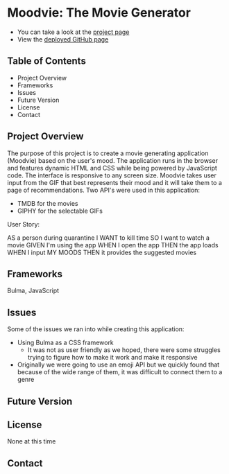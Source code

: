 # Moodvie: The Movie Generator 
* You can take a look at the [project page](https://github.com/lincguo93/Moodvie)
* View the [deployed GitHub page]()

## Table of Contents
* Project Overview
* Frameworks
* Issues 
* Future Version 
* License
* Contact

## Project Overview 

The purpose of this project is to create a movie generating application (Moodvie) based on the user's mood. The application runs in the browser and features dynamic HTML and CSS while being powered by JavaScript code. The interface is responsive to any screen size. Moodvie takes user input from the GIF that best represents their mood and it will take them to a page of recommendations. Two API's were used in this application: 
* TMDB for the movies
* GIPHY for the selectable GIFs

User Story:

AS a person during quarantine
I WANT to kill time
SO I want to watch a movie
GIVEN I'm using the app
WHEN I open the app
THEN the app loads
WHEN I input MY MOODS 
THEN it provides the suggested movies



## Frameworks
Bulma, JavaScript 

## Issues 

Some of the issues we ran into while creating this application: 
* Using Bulma as a CSS framework 
    * It was not as user friendly as we hoped, there were some struggles trying to figure how to make it work and make it responsive
* Originally we were going to use an emoji API but we quickly found that because of the wide range of them, it was difficult to connect them to a genre

## Future Version 




<!--Update this code once the GIF is created ![Password Generator Demo](./Assets/passwordgenerator.gif) -->


## License 
None at this time

## Contact
